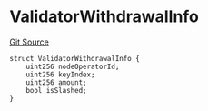 # ValidatorWithdrawalInfo
[Git Source](https://github.com/lidofinance/community-staking-module/blob/a195b01bbb6171373c6b27ef341ec075aa98a44e/src/interfaces/ICSModule.sol)


```solidity
struct ValidatorWithdrawalInfo {
    uint256 nodeOperatorId;
    uint256 keyIndex;
    uint256 amount;
    bool isSlashed;
}
```

